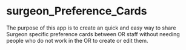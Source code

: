 # surgeon_Preference_Cards
The purpose of this app is to create an quick and easy way to share Surgeon specific preference cards between OR staff without needing people who do not work in the OR to create or edit them.
